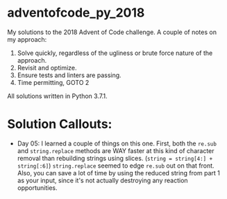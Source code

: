 # adventofcode_py_2018
My solutions to the 2018 Advent of Code challenge. A couple of notes on my approach:

1. Solve quickly, regardless of the ugliness or brute force nature of the approach.
2. Revisit and optimize.
3. Ensure tests and linters are passing.
4. Time permitting, GOTO 2

All solutions written in Python 3.7.1.

# Solution Callouts:

* Day 05: I learned a couple of things on this one. First, both the `re.sub` and `string.replace` methods are WAY faster at this kind of character removal than rebuilding strings using slices. (`string = string[4:] + string[:6]`) `string.replace` seemed to edge `re.sub` out on that front. Also, you can save a lot of time by using the reduced string from part 1 as your input, since it's not actually destroying any reaction opportunities.